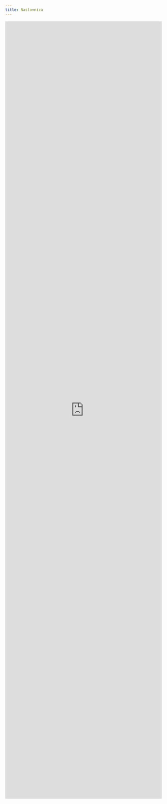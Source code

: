 ```yaml
---
title: Naslovnica
---
```

<iframe width="100%" height="2500" frameborder="0"
  src="https://observablehq.com/embed/@ftm/naslovnica?cell=*&api_key=42d4a87350391d5f864b2cdc2e7de206f1f449e8"></iframe>
